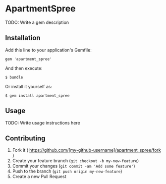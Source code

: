 # ApartmentSpree

TODO: Write a gem description

## Installation

Add this line to your application's Gemfile:

    gem 'apartment_spree'

And then execute:

    $ bundle

Or install it yourself as:

    $ gem install apartment_spree

## Usage

TODO: Write usage instructions here

## Contributing

1. Fork it ( https://github.com/[my-github-username]/apartment_spree/fork )
2. Create your feature branch (`git checkout -b my-new-feature`)
3. Commit your changes (`git commit -am 'Add some feature'`)
4. Push to the branch (`git push origin my-new-feature`)
5. Create a new Pull Request
